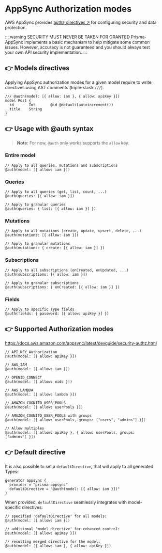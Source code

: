 # AppSync Authorization modes

AWS AppSync provides [authz directives ↗](https://docs.aws.amazon.com/appsync/latest/devguide/security-authz.html) for configuring security and data protection.

::: warning SECURITY MUST NEVER BE TAKEN FOR GRANTED
Prisma-AppSync implements a basic mechanism to help mitigate some common issues. However, accuracy is not guaranteed and you should always test your own API security implementation.
:::

## 👉 Models directives

Applying AppSync authorization modes for a given model require to write directives using AST comments (triple-slash `///`).

```prisma
/// @auth(model: [{ allow: iam }, { allow: apiKey }])
model Post {
  id       Int       @id @default(autoincrement())
  title    String
}
```

## 👉 Usage with @auth syntax

> **Note:** For now, `@auth` only works supports the `allow` key.

### Entire model

```prisma
// Apply to all queries, mutations and subscriptions
@auth(model: [{ allow: iam }])
```

### Queries

```prisma
// Apply to all queries (get, list, count, ...)
@auth(queries: [{ allow: iam }])

// Apply to granular queries
@auth(queries: { list: [{ allow: iam }] })
```

### Mutations

```prisma
// Apply to all mutations (create, update, upsert, delete, ...)
@auth(mutations: [{ allow: iam }])

// Apply to granular mutations
@auth(mutations: { create: [{ allow: iam }] })
```

### Subscriptions

```prisma
// Apply to all subscriptions (onCreated, onUpdated, ...)
@auth(subscriptions: [{ allow: iam }])

// Apply to granular subscriptions
@auth(subscriptions: { onCreated: [{ allow: iam }] })
```

### Fields

```prisma
// Apply to specific Type fields
@auth(fields: { password: [{ allow: apiKey }] })
```

## 👉 Supported Authorization modes

<https://docs.aws.amazon.com/appsync/latest/devguide/security-authz.html>

```prisma
// API_KEY Authorization
@auth(model: [{ allow: apiKey }])

// AWS_IAM
@auth(model: [{ allow: iam }])

// OPENID_CONNECT
@auth(model: [{ allow: oidc }])

// AWS_LAMBDA
@auth(model: [{ allow: lambda }])

// AMAZON_COGNITO_USER_POOLS
@auth(model: [{ allow: userPools }])

// AMAZON_COGNITO_USER_POOLS with groups
@auth(model: [{ allow: userPools, groups: ["users", "admins"] }])

// Allow multiples
@auth(model: [{ allow: apiKey }, { allow: userPools, groups: ["admins"] }])
```

## 👉 Default directive

It is also possible to set a `defaultDirective`, that will apply to all generated Types:

```prisma{3}
generator appsync {
  provider = "prisma-appsync"
  defaultDirective = "@auth(model: [{ allow: iam }])"
}
```

When provided, `defaultDirective` seamlessly integrates with model-specific directives:

```prisma
// specified 'defaultDirective' for all models:
@auth(model: [{ allow: iam }])

// additional 'model directive' for enhanced control:
@auth(model: [{ allow: apiKey }])

// resulting merged directive for the model:
@auth(model: [{ allow: iam }, { allow: apiKey }])
```
